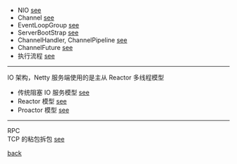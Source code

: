 - NIO [see](1/7.md)  
- Channel  [see](1/1.md)  
- EventLoopGroup [see](1/2.md)  
- ServerBootStrap [see](1/3.md)  
- ChannelHandler, ChannelPipeline [see](1/4.md)  
- ChannelFuture [see](1/5.md)  
- 执行流程 [see](1/6.md)  

---

IO 架构，Netty 服务端使用的是主从 Reactor 多线程模型    
- 传统阻塞 IO 服务模型 [see](1/9.md) 
- Reactor 模型 [see](1/10.md)  
- Proactor 模型 [see](1/11.md)  

---

RPC  
TCP 的粘包拆包 [see](1/8.md)  

[back](../16.md)  